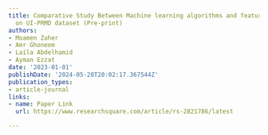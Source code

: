 ```yaml
---
title: Comparative Study Between Machine learning algorithms and feature ranking techniques
  on UI-PRMD dataset (Pre-print)
authors:
- Moamen Zaher
- Amr Ghoneem
- Laila Abdelhamid
- Ayman Ezzat
date: '2023-01-01'
publishDate: '2024-05-28T20:02:17.367544Z'
publication_types:
- article-journal
links:
- name: Paper Link
  url: https://www.researchsquare.com/article/rs-2821786/latest

---
```

